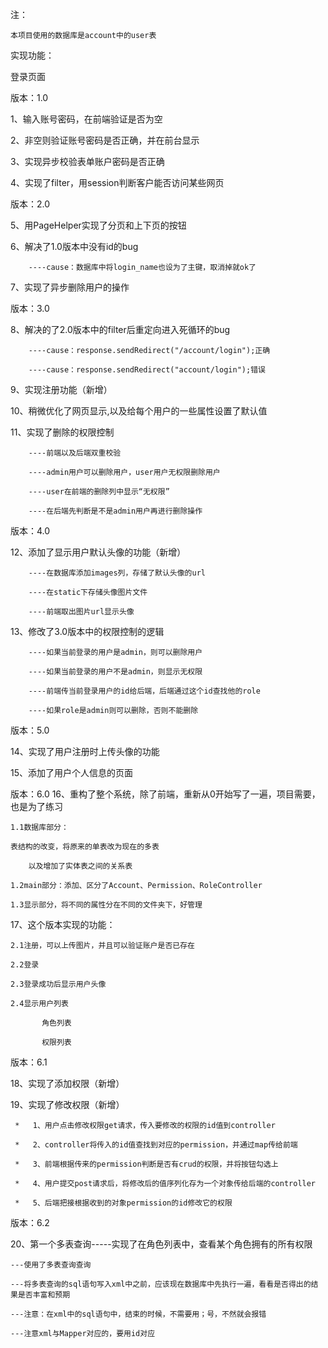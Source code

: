 注：

    本项目使用的数据库是account中的user表
   
    

实现功能：

登录页面

版本：1.0

1、输入账号密码，在前端验证是否为空

2、非空则验证账号密码是否正确，并在前台显示

3、实现异步校验表单账户密码是否正确

4、实现了filter，用session判断客户能否访问某些网页


版本：2.0

5、用PageHelper实现了分页和上下页的按钮

6、解决了1.0版本中没有id的bug

        ----cause：数据库中将login_name也设为了主键，取消掉就ok了
        
 7、实现了异步删除用户的操作
 
 
 版本：3.0
 
 8、解决的了2.0版本中的filter后重定向进入死循环的bug
 
        ----cause：response.sendRedirect("/account/login");正确
        
        ----cause：response.sendRedirect("account/login");错误
        
9、实现注册功能（新增）

10、稍微优化了网页显示,以及给每个用户的一些属性设置了默认值

11、实现了删除的权限控制

        ----前端以及后端双重校验
        
        ----admin用户可以删除用户，user用户无权限删除用户
        
        ----user在前端的删除列中显示“无权限”
        
        ----在后端先判断是不是admin用户再进行删除操作
        

版本：4.0

12、添加了显示用户默认头像的功能（新增）

        ----在数据库添加images列，存储了默认头像的url
        
        ----在static下存储头像图片文件
        
        ----前端取出图片url显示头像
        
13、修改了3.0版本中的权限控制的逻辑

        ----如果当前登录的用户是admin，则可以删除用户
        
        ----如果当前登录的用户不是admin，则显示无权限
        
        ----前端传当前登录用户的id给后端，后端通过这个id查找他的role
        
        ----如果role是admin则可以删除，否则不能删除


版本：5.0

14、实现了用户注册时上传头像的功能

15、添加了用户个人信息的页面


版本：6.0
16、重构了整个系统，除了前端，重新从0开始写了一遍，项目需要，也是为了练习

    1.1数据库部分：
    
    表结构的改变，将原来的单表改为现在的多表
    
        以及增加了实体表之间的关系表
        
    1.2main部分：添加、区分了Account、Permission、RoleController
    
    1.3显示部分，将不同的属性分在不同的文件夹下，好管理
    
17、这个版本实现的功能：

    2.1注册，可以上传图片，并且可以验证账户是否已存在
    
    2.2登录
    
    2.3登录成功后显示用户头像
    
    2.4显示用户列表
    
           角色列表
    
           权限列表
    
    
版本：6.1

18、实现了添加权限（新增）

19、实现了修改权限（新增）

     *   1、用户点击修改权限get请求，传入要修改的权限的id值到controller
     
     *   2、controller将传入的id值查找到对应的permission，并通过map传给前端
     
     *   3、前端根据传来的permission判断是否有crud的权限，并将按钮勾选上
     
     *   4、用户提交post请求后，将修改后的值序列化存为一个对象传给后端的controller
    
     *   5、后端把接根据收到的对象permission的id修改它的权限
     
     
    
版本：6.2

20、第一个多表查询-----实现了在角色列表中，查看某个角色拥有的所有权限
    
    ---使用了多表查询查询
    
    ---将多表查询的sql语句写入xml中之前，应该现在数据库中先执行一遍，看看是否得出的结果是否丰富和预期
    
    ---注意：在xml中的sql语句中，结束的时候，不需要用；号，不然就会报错
    
    ---注意xml与Mapper对应的，要用id对应







    
